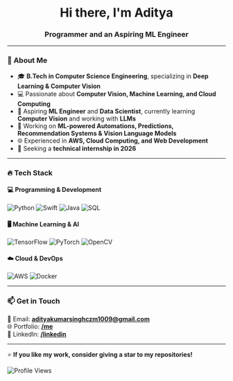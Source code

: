 <h1 align="center">Hi there, I'm Aditya </h1>
<h3 align="center">Programmer and an Aspiring ML Engineer</h3>

---

### 🚀 **About Me**
- 🎓 **B.Tech in Computer Science Engineering**, specializing in **Deep Learning & Computer Vision**  
- 💻 Passionate about **Computer Vision, Machine Learning, and Cloud Computing**  
- 📱 Aspiring **ML Engineer** and **Data Scientist**, currently learning **Computer Vision** and working with **LLMs**  
- 🔬 Working on **ML-powered Automations, Predictions, Recommendation Systems & Vision Language Models**  
- 🌐 Experienced in **AWS, Cloud Computing, and Web Development**  
- 🎯 Seeking a **technical internship in 2026**  

---

### 🔥 **Tech Stack**
#### **💻 Programming & Development**
![Python](https://img.shields.io/badge/-Python-3776AB?style=flat&logo=python&logoColor=white)
![Swift](https://img.shields.io/badge/-Swift-FA7343?style=flat&logo=swift&logoColor=white)
![Java](https://img.shields.io/badge/-Java-007396?style=flat&logo=java&logoColor=white)
![SQL](https://img.shields.io/badge/-SQL-4479A1?style=flat&logo=mysql&logoColor=white)

#### **🖥️ Machine Learning & AI**
![TensorFlow](https://img.shields.io/badge/-TensorFlow-FF6F00?style=flat&logo=tensorflow&logoColor=white)
![PyTorch](https://img.shields.io/badge/-PyTorch-EE4C2C?style=flat&logo=pytorch&logoColor=white)
![OpenCV](https://img.shields.io/badge/-OpenCV-5C3EE8?style=flat&logo=opencv&logoColor=white)

#### **☁️ Cloud & DevOps**
![AWS](https://img.shields.io/badge/-AWS-232F3E?style=flat&logo=amazon-aws&logoColor=white)
![Docker](https://img.shields.io/badge/-Docker-2496ED?style=flat&logo=docker&logoColor=white)

---

### 📫 **Get in Touch**
📧 Email: **adityakumarsinghczm1009@gmail.com**  
🌐 Portfolio: **[/me](https://adityaksingh.me)**  
💼 LinkedIn: **[/linkedin](https://www.linkedin.com/in/crazeformarvel/)**  

---

⭐ **If you like my work, consider giving a star to my repositories!**  

![Profile Views](https://komarev.com/ghpvc/?username=AdityaKumar1009&color=blue)



